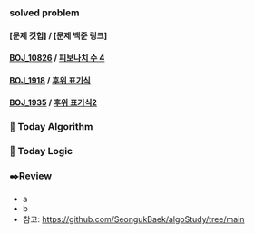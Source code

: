 ### solved problem
#### [문제 깃헙] / [문제 백준 링크]
#### [BOJ_10826](https://github.com/aishahansten/SaeSacks/tree/master/euichansong/BOJ/%5B10826%5D%20%ED%94%BC%EB%B3%B4%EB%82%98%EC%B9%98%EC%88%98%204%20%2B%20readme) / [피보나치 수 4](https://www.acmicpc.net/problem/10826)
#### [BOJ_1918](https://github.com/aishahansten/SaeSacks/tree/master/euichansong/BOJ/%5B1918%5D%20%ED%9B%84%EC%9C%84%20%ED%91%9C%EA%B8%B0%EC%8B%9D) / [후위 표기식](https://www.acmicpc.net/problem/1918)
#### [BOJ_1935](https://github.com/aishahansten/SaeSacks/tree/master/euichansong/BOJ/%5B1935%5D%20%ED%9B%84%EC%9C%84%20%ED%91%9C%EA%B8%B0%EC%8B%9D2) / [후위 표기식2](https://www.acmicpc.net/problem/1935)

### 📌 Today Algorithm


### 📍 Today Logic


### ✒️Review
- a
- b
- 참고: https://github.com/SeongukBaek/algoStudy/tree/main